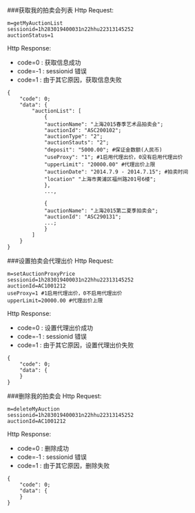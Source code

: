 ###获取我的拍卖会列表
Http Request: 

```
m=getMyAuctionList
sessionid=1h283019400031n22hhu22313145252
auctionStatus=1
```

Http Response:

- code=0 : 获取信息成功
- code=-1 : sessionid 错误
- code=1 : 由于其它原因，获取信息失败  

``` 
{ 
    "code": 0;
    "data": {
    	"auctionList": [
    		{
    		"auctionName": "上海2015春季艺术品拍卖会";
    		"auctionId": "ASC200102";
    		"auctionType": "2";
    		"auctionStauts": "2";
    		"deposit": "5000.00"; #保证金数额(人民币)
    		"useProxy": "1"; #1启用代理出价，0没有启用代理出价
			"upperLimit": "20000.00" #代理出价上限
    		"auctionDate": "2014.7.9 - 2014.7.15"; #拍卖时间
    		"location" "上海市黄浦区福州路201号6楼";
    		},
    		...,
    		
    		{
    		"auctionName": "上海2015第二夏季拍卖会";
    		"auctionId": "ASC290131";
    		...;
    		}	
    	]
    }
} 
```

###设置拍卖会代理出价
Http Request: 

```
m=setAuctionProxyPrice
sessionid=1h283019400031n22hhu22313145252
auctionId=AC1001212
useProxy=1 #1启用代理出价，0不启用代理出价
upperLimit=20000.00 #代理出价上限
```

Http Response:

- code=0 : 设置代理出价成功
- code=-1 : sessionid 错误
- code=1 : 由于其它原因，设置代理出价失败

``` 
{ 
    "code": 0;
    "data": { 
    }
} 
```

###删除我的拍卖会
Http Request: 

```
m=deleteMyAuction
sessionid=1h283019400031n22hhu22313145252
auctionId=AC1001212
```

Http Response:

- code=0 : 删除成功
- code=-1 : sessionid 错误
- code=1 : 由于其它原因，删除失败

``` 
{ 
    "code": 0;
    "data": { 
    }
} 
```